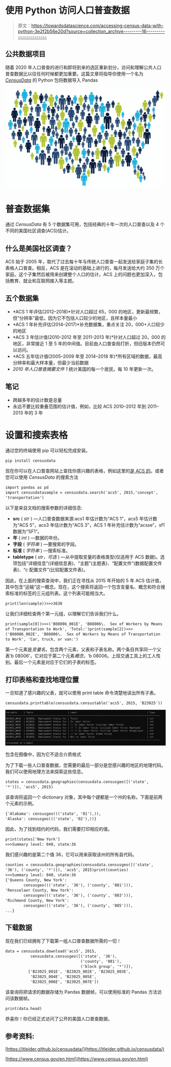 # 使用 Python 访问人口普查数据

> 原文：<https://towardsdatascience.com/accessing-census-data-with-python-3e2f2b56e20d?source=collection_archive---------16----------------------->

## 公共数据项目

随着 2020 年人口普查的进行和即将到来的选区重新划分，访问和理解公共人口普查数据比以往任何时候都更加重要。这篇文章将指导你使用一个名为 [*CensusData*](https://pypi.org/project/CensusData/) 的 Python 包将数据导入 Pandas

![](img/21e09a5591a73ead97bfd0ad51a32701.png)

# 普查数据集

通过 *CensusData* 有 5 个数据集可用，包括经典的十年一次的人口普查以及 4 个不同的美国社区调查(ACS)估计。

## 什么是美国社区调查？

ACS 始于 2005 年，取代了过去每十年与传统人口普查一起发送给家庭子集的长表格人口普查。相反，ACS 是在滚动的基础上进行的，每月发送给大约 350 万个家庭。这个子集然后被用来创建整个人口的估计。ACS 上的问题也更加深入，包括教育、就业和互联网接入等主题。

## 五个数据集

*   *ACS 1 年评估(2012–2018)*针对人口超过 65，000 的地区，更新最频繁，但“分辨率”最低，因为它不包括人口较少的地区，且样本量最小
*   *ACS 1 年补充评估(2014–2017)*补充数据集，重点关注 20，000+人口较少的地区
*   *ACS 3 年估计值(2010-2012 年至 2011-2013 年)*针对人口超过 20，000 的地区，非常接近 1 至 5 年的中间值。目前由人口普查局打折，但旧版本仍然可以访问。
*   *ACS 五年估计值(2005–2009 年至 2014–2018 年)*所有区域的数据，最高分辨率和最大样本量，但最少当前数据
*   *2010 年人口普查摘要文件 1* 统计美国的每一个居民，每 10 年更新一次。

## 笔记

*   跨越多年的估计数是总量
*   永远不要比较重叠范围的估计值，例如，比较 ACS 2010–2012 年到 2011–2013 年的 3 年

# 设置和搜索表格

通过您的终端使用 pip 可以轻松完成安装。

```
pip install censusdata
```

现在你可以在人口普查网站上查找你感兴趣的表格，例如这里的[是 ACS 的](https://www.census.gov/programs-surveys/acs/technical-documentation/summary-file-documentation.html)。或者您可以使用 *CensusData* 的搜索方法

```
import pandas as pd
import censusdatasample = censusdata.search('acs5', 2015,'concept', 'transportation')
```

以下是来自文档的搜索参数的详细信息:

*   **src** ( *str* ) —人口普查数据来源:acs1 年估计数为“ACS 1”，acs5 年估计数为“ACS 5”，acs3 年估计数为“ACS 3”，ACS 1 年补充估计数为“acsse”，sf1 数据为“SF1”。
*   **年** ( *int* ) —数据的年份。
*   **字段** ( *字符串* ) —要搜索的字段。
*   **标准** ( *字符串* ) —搜索标准。
*   **tabletype** ( *str，可选* ) —从中提取变量的表格类型(仅适用于 ACS 数据)。选项包括“详细信息”(详细信息表)、“主题”(主题表)、“配置文件”(数据配置文件表)、“c 配置文件”(比较配置文件表)。

因此，在上面的搜索查询中，我们正在寻找从 2015 年开始的 5 年 ACS 估计值，其中包含“运输”这一概念。现在，这个搜索将返回一个包含变量名、概念和符合搜索标准的标签的三元组列表。这个列表可能相当大。

```
print(len(sample))>>>3630
```

让我们详细检查两个第一元组，以理解它们告诉我们什么。

```
print(sample[0])>>>('B08006_001E', 'B08006\.  Sex of Workers by Means of Transportation to Work', 'Total:')print(sample[2])>>>('B08006_002E', 'B08006\.  Sex of Workers by Means of Transportation to Work', 'Car, truck, or van:')
```

第一个元素是*变量名*，包含两个元素，父表和子表名称。两个条目共享同一个父表‘b 08006’，它对应于第二个元素*概念*，‘b 08006。上班交通工具上的工人性别。最后一个元素是对应于它们的子表的标签。

## 打印表格和查找地理位置

一旦知道了感兴趣的父表，就可以使用 print table 命令清楚地读出所有子表。

```
censusdata.printtable(censusdata.censustable('acs5', 2015, 'B23025'))
```

![](img/3769eb88cf65f2385ffbfb27248a8746.png)

包含在图像中，因为它不适合介质格式

为了下载一些人口普查数据，您需要的最后一部分是您感兴趣的地区的地理代码。我们可以使用地理方法来探索这些信息。

```
states = censusdata.geographies(censusdata.censusgeo([('state', '*')]), 'acs5', 2015)
```

该查询将返回一个 dictionary 对象，其中每个键都是一个州的名称。下面是前两个元素的示例。

```
{'Alabama': censusgeo((('state', '01'),)), 
'Alaska': censusgeo((('state', '02'),))}
```

因此，为了找到纽约的代码，我们需要打印相应的值。

```
print(states['New York']
>>>Summary level: 040, state:36
```

我们感兴趣的是第二个值 36，它可以用来获取该州的所有县代码。

```
counties = censusdata.geographies(censusdata.censusgeo([('state', '36'), ('county', '*')]), 'acs5', 2015)print(counties)
>>>Summary level: 040, state:36
{'Queens County, New York': 
        censusgeo((('state', '36'), ('county', '081'))), 
'Rensselaer County, New York': 
        censusgeo((('state', '36'), ('county', '083'))),
'Richmond County, New York': 
        censusgeo((('state', '36'), ('county', '085'))),
...}
```

## 下载数据

现在我们已经拥有了下载第一组人口普查数据所需的一切！

```
data = censusdata.download('acs5', 2015,
           censusdata.censusgeo([('state', '36'),
                                 ('county', '081'),
                                 ('block group', '*')]),
          ['B23025_001E', 'B23025_002E', 'B23025_003E',
           'B23025_004E', 'B23025_005E',
           'B23025_006E', 'B23025_007E'])
```

该查询将把请求的数据存储为 Pandas 数据帧，可以使用标准的 Pandas 方法访问该数据帧。

```
print(data.head)
```

恭喜你！你已经正式访问了公开的美国人口普查数据。

## 参考资料:

[https://jtleider.github.io/censusdata/](https://jtleider.github.io/censusdata/)

[https://www.census.gov/en.html](https://www.census.gov/en.html)